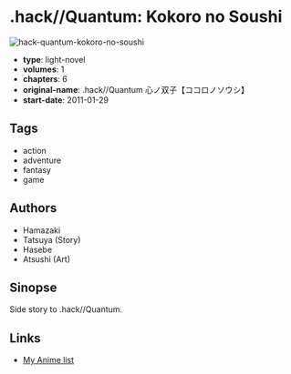 # .hack//Quantum: Kokoro no Soushi

![hack-quantum-kokoro-no-soushi](https://cdn.myanimelist.net/images/manga/3/99609.jpg)

-   **type**: light-novel
-   **volumes**: 1
-   **chapters**: 6
-   **original-name**: .hack//Quantum 心ノ双子【ココロノソウシ】
-   **start-date**: 2011-01-29

## Tags

-   action
-   adventure
-   fantasy
-   game

## Authors

-   Hamazaki
-   Tatsuya (Story)
-   Hasebe
-   Atsushi (Art)

## Sinopse

Side story to .hack//Quantum.

## Links

-   [My Anime list](https://myanimelist.net/manga/57367/hack__Quantum__Kokoro_no_Soushi)
